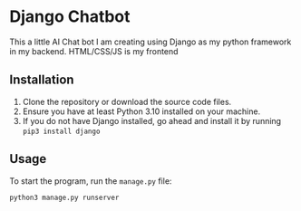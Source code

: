 # Django Chatbot

This a little AI Chat bot I am creating using Django as my python framework in my backend. HTML/CSS/JS is my frontend 

## Installation

1. Clone the repository or download the source code files.
2. Ensure you have at least Python 3.10 installed on your machine.
3. If you do not have Django installed, go ahead and install it by running `pip3 install django`


## Usage

To start the program, run the `manage.py` file:

```shell
python3 manage.py runserver

